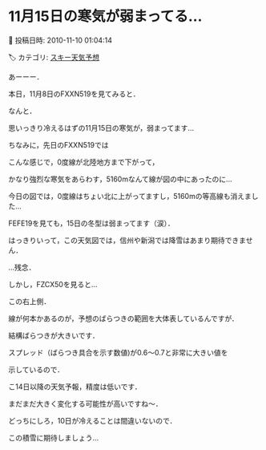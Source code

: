 # 11月15日の寒気が弱まってる…

📅 投稿日時: 2010-11-10 01:04:14

🏷️ カテゴリ: [スキー天気予想](c6554f5c3c106093b511a8daae23757e8.md)

あーーー．


本日，11月8日のFXXN519を見てみると．


[](http://blogimg.goo.ne.jp/user_image/61/31/9b4939f555027ba6bfd3cd0b05b5546a.jpg)


なんと．


思いっきり冷えるはずの11月15日の寒気が，弱まってます…





ちなみに，先日のFXXN519では


[](http://blogimg.goo.ne.jp/user_image/4d/36/ebd590ae35a19aeeb3699999cee454f6.jpg)


こんな感じで，0度線が北陸地方まで下がって，


かなり強烈な寒気をあらわす，5160mなんて線が図の中にあったのに…





今日の図では，0度線はちょい北に上がってますし，5160mの等高線も消えました…


FEFE19を見ても，15日の冬型は弱まってます（涙）．


はっきりいって，この天気図では，信州や新潟では降雪はあまり期待できません．


…残念．





しかし，FZCX50を見ると…


[](http://blogimg.goo.ne.jp/user_image/70/f1/4d8ca0a410cec781f70b9625ec7e48a8.jpg)


この右上側．


線が何本かあるのが，予想のばらつきの範囲を大体表しているんですが．


結構ばらつきが大きいです．


スプレッド（ばらつき具合を示す数値)が0.6～0.7と非常に大きい値を


示しているので．


こ14日以降の天気予報，精度は低いです．


まだまだ大きく変化する可能性が高いですね～．





どっちにしろ，10日が冷えることは間違いないので．


この積雪に期待しましょう…
